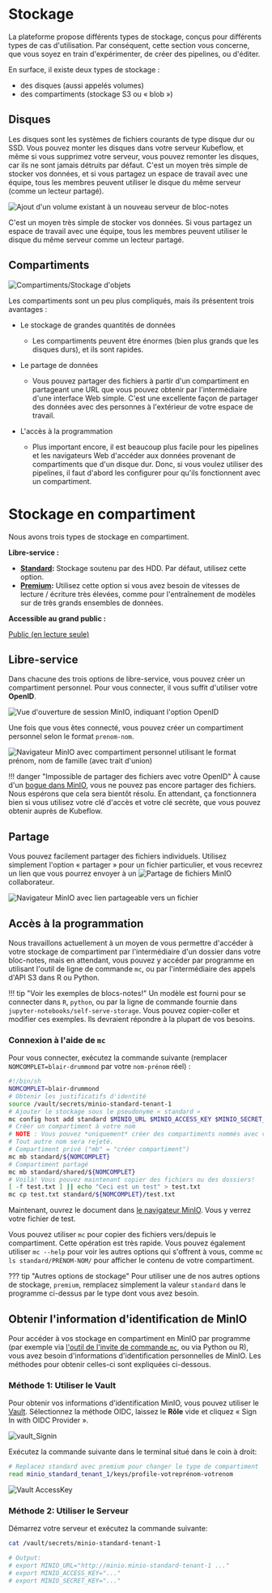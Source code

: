 # Stockage

La plateforme propose différents types de stockage, conçus pour différents types
de cas d'utilisation. Par conséquent, cette section vous concerne, que vous
soyez en train d'expérimenter, de créer des pipelines, ou d'éditer.

En surface, il existe deux types de stockage :

- des disques (aussi appelés volumes)
- des compartiments (stockage S3 ou « blob »)

## Disques

Les disques sont les systèmes de fichiers courants de type disque dur ou SSD.
Vous pouvez monter les disques dans votre serveur Kubeflow, et même si vous
supprimez votre serveur, vous pouvez remonter les disques, car ils ne sont
jamais détruits par défaut. C'est un moyen très simple de stocker vos données,
et si vous partagez un espace de travail avec une équipe, tous les membres
peuvent utiliser le disque du même serveur (comme un lecteur partagé).

![Ajout d'un volume existant à un nouveau serveur de bloc-notes](images/kubeflow_existing_volume.png)

C'est un moyen très simple de stocker vos données. Si vous partagez un espace de
travail avec une équipe, tous les membres peuvent utiliser le disque du même
serveur comme un lecteur partagé.

## Compartiments

![Compartiments/Stockage d'objets](images/minio_self_serve_bucket.png)

Les compartiments sont un peu plus compliqués, mais ils présentent trois
avantages :

- Le stockage de grandes quantités de données

  - Les compartiments peuvent être énormes (bien plus grands que les disques
    durs), et ils sont rapides.

- Le partage de données

  - Vous pouvez partager des fichiers à partir d'un compartiment en partageant
    une URL que vous pouvez obtenir par l'intermédiaire d'une interface Web
    simple. C'est une excellente façon de partager des données avec des
    personnes à l'extérieur de votre espace de travail.

- L'accès à la programmation

  - Plus important encore, il est beaucoup plus facile pour les pipelines et les
    navigateurs Web d'accéder aux données provenant de compartiments que d'un
    disque dur. Donc, si vous voulez utiliser des pipelines, il faut d'abord les
    configurer pour qu'ils fonctionnent avec un compartiment.

# Stockage en compartiment

Nous avons trois types de stockage en compartiment.

**Libre-service :**

- **[Standard](https://minio-standard-tenant-1.covid.cloud.statcan.ca):**
  Stockage soutenu par des HDD. Par défaut, utilisez cette option.
- **[Premium](https://minio-premium-tenant-1.covid.cloud.statcan.ca/):**
  Utilisez cette option si vous avez besoin de vitesses de lecture / écriture
  très élevées, comme pour l'entraînement de modèles sur de très grands
  ensembles de données.

**Accessible au grand public :**

[Public (en lecture seule)](https://datasets.covid.cloud.statcan.ca)

## Libre-service

Dans chacune des trois options de libre-service, vous pouvez créer un
compartiment personnel. Pour vous connecter, il vous suffit d'utiliser votre
**OpenID**.

![Vue d'ouverture de session MinIO, indiquant l'option OpenID](images/minio_self_serve_login.png)

Une fois que vous êtes connecté, vous pouvez créer un compartiment personnel
selon le format `prenom-nom`.

![Navigateur MinIO avec compartiment personnel utilisant le format prénom, nom de famille (avec trait d'union)](images/minio_self_serve_bucket.png)

<!-- prettier-ignore -->
!!! danger "Impossible de partager des fichiers avec votre OpenID"
    À cause d'un [bogue dans MinIO](https://github.com/minio/minio/issues/8935),
    vous ne pouvez pas encore partager des fichiers. Nous espérons que cela sera
    bientôt résolu. En attendant, ça fonctionnera bien si vous utilisez votre
    clé d'accès et votre clé secrète, que vous pouvez obtenir auprès de
    Kubeflow.

## Partage

Vous pouvez facilement partager des fichiers individuels. Utilisez simplement
l'option « partager » pour un fichier particulier, et vous recevrez un lien que
vous pourrez envoyer à un
![Partage de fichiers MinIO](images/minio_self_serve_share.png) collaborateur.

![Navigateur MinIO avec lien partageable vers un fichier](images/minio_self_serve_share.png)

## Accès à la programmation

Nous travaillons actuellement à un moyen de vous permettre d'accéder à votre
stockage de compartiment par l'intermédiaire d'un dossier dans votre bloc-notes,
mais en attendant, vous pouvez y accéder par programme en utilisant l'outil de
ligne de commande `mc`, ou par l'intermédiaire des appels d'API S3 dans R ou
Python.

<!-- prettier-ignore -->
!!! tip "Voir les exemples de blocs-notes!"
    Un modèle est fourni pour se connecter dans `R`, `python`, ou par la ligne
    de commande fournie dans `jupyter-notebooks/self-serve-storage`. Vous pouvez
    copier-coller et modifier ces exemples. Ils devraient répondre à la plupart
    de vos besoins.

### Connexion à l'aide de `mc`

Pour vous connecter, exécutez la commande suivante (remplacer
`NOMCOMPLET=blair-drummond` par votre `nom-prénom` réel) :

```sh
#!/bin/sh
NOMCOMPLET=blair-drummond
# Obtenir les justificatifs d'identité
source /vault/secrets/minio-standard-tenant-1
# Ajouter le stockage sous le pseudonyme « standard »
mc config host add standard $MINIO_URL $MINIO_ACCESS_KEY $MINIO_SECRET_KEY
# Créer un compartiment à votre nom
# NOTE : Vous pouvez *uniquement* créer des compartiments nommés avec votre PRÉNOM-NOM.
# Tout autre nom sera rejeté.
# Compartiment privé ("mb" = "créer compartiment")
mc mb standard/${NOMCOMPLET}
# Compartiment partagé
mc mb standard/shared/${NOMCOMPLET}
# Voilà! Vous pouvez maintenant copier des fichiers ou des dossiers!
[ -f test.txt ] || echo "Ceci est un test" > test.txt
mc cp test.txt standard/${NOMCOMPLET}/test.txt
```

Maintenant, ouvrez le document dans
[le navigateur MinIO](https://minio-standard-tenant-1.covid.cloud.statcan.ca/).
Vous y verrez votre fichier de test.

Vous pouvez utiliser `mc` pour copier des fichiers vers/depuis le compartiment.
Cette opération est très rapide. Vous pouvez également utiliser `mc --help` pour
voir les autres options qui s'offrent à vous, comme `mc ls standard/PRÉNOM-NOM/`
pour afficher le contenu de votre compartiment.

<!-- prettier-ignore -->
??? tip "Autres options de stockage"
    Pour utiliser une de nos autres options de stockage,
    `premium`, remplacez simplement  la valeur `standard` dans le programme
    ci-dessus par le type dont vous avez besoin.

## Obtenir l'information d'identification de MinIO

Pour accéder à vos stockage en compartiment en MinIO par programme (par exemple
via [l'outil de l'invite de commande `mc`](#Connexion-à-l'aide-de-mc), ou via
Python ou R), vous avez besoin d'informations d'identification personnelles de
MinIO. Les méthodes pour obtenir celles-ci sont expliquées ci-dessous.

### Méthode 1: Utiliser le Vault

Pour obtenir vos informations d'identification MinIO, vous pouvez utiliser le
[Vault](https://vault.covid.cloud.statcan.ca/ui/vault/auth?with=oidc).
Sélectionnez la méthode OIDC, laissez le **Rôle** vide et cliquez « Sign In with
OIDC Provider ».

![vault_Signin](images/vault_signin.png)

Exécutez la commande suivante dans le terminal situé dans le coin à droit:

```sh
# Replacez standard avec premium pour changer le type de compartiment
read minio_standard_tenant_1/keys/profile-votreprénom-votrenom
```

![Vault AccessKey](images/accessKey.png)

### Méthode 2: Utiliser le Serveur

Démarrez votre serveur et exécutez la commande suivante:

```sh
cat /vault/secrets/minio-standard-tenant-1

# Output:
# export MINIO_URL="http://minio.minio-standard-tenant-1 ..."
# export MINIO_ACCESS_KEY="..."
# export MINIO_SECRET_KEY="..."
```
